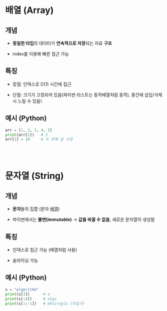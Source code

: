 # 배열 (Array)
## 개념
- **동일한 타입**의 데이터가 **연속적으로 저장**되는 자료 **구조**

- index를 이용해 빠른 접근 가능

## 특징
- 장점: 인덱스로 O(1) 시간에 접근

- 단점: 크기가 고정되어 있음(파이썬 리스트는 동적배열처럼 동작), 중간에 삽입/삭제 시 느릴 수 있음\

## 예시 (Python)
```py
arr = [1, 2, 3, 4, 5]
print(arr[2])   # 3
arr[1] = 10     # 두 번째 값 수정
```
<br><br>

# 문자열 (String)
## 개념
- **문자**들의 집합 (문자 [배열](#배열))

- 파이썬에서는 **불변(immutable)** → **값을 바꿀 수 없음**, 새로운 문자열이 생성됨

## 특징
- 인덱스로 접근 가능 (배열처럼 사용)

- 슬라이싱 가능

## 예시 (Python)
```py
s = "algorithm"
print(s[3])      # o
print(s[:4])     # algo
print(s[::-1])   # mhtirogla (뒤집기)
```
